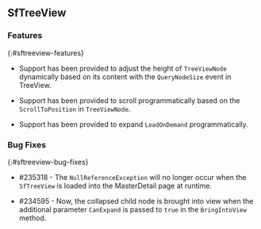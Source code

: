 ## SfTreeView

### Features
{:#sftreeview-features}

* Support has been provided to adjust the height of `TreeViewNode` dynamically based on its content with the `QueryNodeSize` event in TreeView.

* Support has been provided to scroll programmatically based on the `ScrollToPosition` in `TreeViewNode`.

* Support has been provided to expand `LoadOnDemand` programmatically.

### Bug Fixes
{:#sftreeview-bug-fixes}

* \#235318 - The `NullReferenceException` will no longer occur when the `SfTreeView` is loaded into the MasterDetail page at runtime.

* \#234595 -  Now, the collapsed child node is brought into view when the additional parameter `CanExpand` is passed to `true` in the `BringIntoView` method.